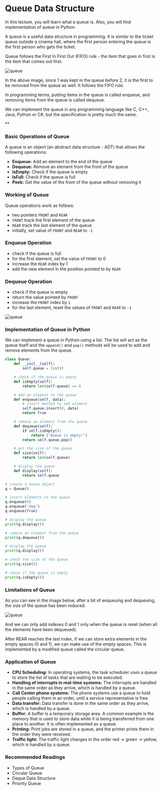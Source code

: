# Queue Data Structure
In this lecture, you will learn what a queue is. Also, you will find implementation of queue in Python.

A queue is a useful data structure in programming. It is similar to the ticket queue outside a cinema hall, where the first person entering the queue is the first person who gets the ticket.

Queue follows the First In First Out (FIFO) rule - the item that goes in first is the item that comes out first.

![queue](https://cdn.programiz.com/sites/tutorial2program/files/queue.png)

In the above image, since 1 was kept in the queue before 2, it is the first to be removed from the queue as well. It follows the FIFO rule.

In programming terms, putting items in the queue is called enqueue, and removing items from the queue is called dequeue.

We can implement the queue in any programming language like C, C++, Java, Python or C#, but the specification is pretty much the same.

**

### Basic Operations of Queue
A queue is an object (an abstract data structure - ADT) that allows the following operations:

- **Enqueue:** Add an element to the end of the queue
- **Dequeue:** Remove an element from the front of the queue
- **IsEmpty:** Check if the queue is empty
- **IsFull:** Check if the queue is full
- **Peek:** Get the value of the front of the queue without removing it

### Working of Queue
Queue operations work as follows:

- two pointers `FRONT` and `REAR`
- `FRONT` track the first element of the queue
- `REAR` track the last element of the queue
- initially, set value of `FRONT` and `REAR` to `-1`

### Enqueue Operation
- check if the queue is full
- for the first element, set the value of `FRONT` to 0
- increase the `REAR` index by 1
- add the new element in the position pointed to by `REAR`

### Dequeue Operation
- check if the queue is empty
- return the value pointed by `FRONT`
- increase the `FRONT` index by `1`
- for the last element, reset the values of `FRONT` and `REAR` to `-1`

![queue](https://cdn.programiz.com/sites/tutorial2program/files/Queue-program-enqueue-dequeue.png)


### Implementation of Queue in Python
We can implement a queue in Python using a list. The list will act as the queue itself and the `append()` and `pop()` methods will be used to add and remove elements from the queue.

```python
class Queue:
    def __init__(self):
        self.queue = list()

    # check if the queue is empty
    def isEmpty(self):
        return len(self.queue) == 0

    # add an element to the queue
    def enqueue(self, data):
        # insert method to add element
        self.queue.insert(0, data)
        return True

    # remove an element from the queue
    def dequeue(self):
        if self.isEmpty():
            return ("Queue is empty!")
        return self.queue.pop()

    # get the size of the queue
    def size(self):
        return len(self.queue)

    # display the queue
    def display(self):
        return self.queue

# create a Queue object
q = Queue()

# insert elements to the queue
q.enqueue(4)
q.enqueue('dog')
q.enqueue(True)

# display the queue
print(q.display())

# remove an element from the queue
print(q.dequeue())

# display the queue
print(q.display())

# check the size of the queue
print(q.size())

# check if the queue is empty
print(q.isEmpty())
```

### Limitations of Queue
As you can see in the image below, after a bit of enqueuing and dequeuing, the size of the queue has been reduced.

![queue](https://cdn.programiz.com/sites/tutorial2program/files/why-circular-queue_0.png)

And we can only add indexes 0 and 1 only when the queue is reset (when all the elements have been dequeued).

After REAR reaches the last index, if we can store extra elements in the empty spaces (0 and 1), we can make use of the empty spaces. This is implemented by a modified queue called the circular queue.

### Application of Queue
- **CPU Scheduling:** In operating systems, the task scheduler uses a queue to store the list of tasks that are waiting to be executed.
- **Handling of interrupts in real-time systems:** The interrupts are handled in the same order as they arrive, which is handled by a queue.
- **Call Center phone systems:** The phone systems use a queue to hold people calling them in an order, until a service representative is free.
- **Data transfer:** Data transfer is done in the same order as they arrive, which is handled by a queue.
- **Buffer:** A buffer is a temporary storage area. A common example is the memory that is used to store data while it is being transferred from one place to another. It is often implemented as a queue.
- **Printing:** Print jobs are stored in a queue, and the printer prints them in the order they were received.
- **Traffic light:** The traffic light changes in the order red -> green -> yellow, which is handled by a queue.

### Recommended Readings
- Types of Queue
- Circular Queue
- Deque Data Structure
- Priority Queue